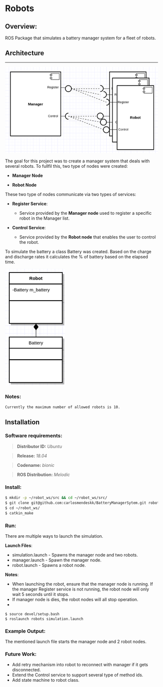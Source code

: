 # Robots

## Overview:

ROS Package that simulates a battery manager system for a fleet of robots. 

## Architecture
---
![Alt text](doc/diagram.png?raw=true "Manager Robot interfaces")

The goal for this project was to create a manager system that deals with several robots. To fullfil this, two type of nodes were created: 
- **Manager Node**
 
- **Robot Node**   

These two type of nodes communicate via two types of services:
- **Register Service**:
  - Service provided by the **Manager node** used to register a specific robot in the Manager list. 

- **Control Service**:
  - Service provided by the **Robot node** that enables the user to control the robot. 

To simulate the battery a class Battery was created. Based on the charge and discharge rates it calculates the % of battery 
based on the elapsed time.

![Alt text](doc/RobotBattery.png?raw=true "Robot Battery")

### **Notes**:
    Currently the maximum number of allowed robots is 10.

## Installation

### Software requirements:

>**Distributor ID:**	*Ubuntu*

>**Release:**	*18.04*

>**Codename:**	*bionic*

>**ROS Distribution:** *Melodic*

### Install:

```sh
$ mkdir -p ~/robot_ws/src && cd ~/robot_ws/src/
$ git clone git@github.com:carlosmendeskk/BatteryManagerSytem.git robots
$ cd ~/robot_ws/
$ catkin_make
```

### Run:

There are multiple ways to launch the simulation. 

**Launch Files**:
-  simulation.launch - Spawns the manager node and two robots.
-  manager.launch - Spawn the manager node. 
-  robot.launch - Spawns a robot node. 

**Notes**:
- When launching the robot, ensure that the manager node is running. If the manager Register service is not running, the robot node will only wait 5 seconds until it stops.
- If manager node is dies, the robot nodes will all stop operation.
- 
```
$ source devel/setup.bash
$ roslaunch robots simulation.launch
```


### Example Output:
The mentioned launch file starts the manager node and 2 robot nodes.


### Future Work:
-   Add retry mechanism into robot to reconnect with manager if it gets disconnected.
-   Extend the Control service to support several type of method ids.
-   Add state machine to robot class.
